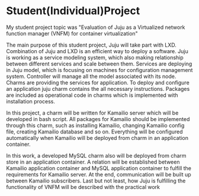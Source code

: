 # Student(Individual)Project

My student project topic was "Evaluation of Juju as a Virtualized network function manager (VNFM) for container virtualization"

The main purpose of this student project, Juju will take part with LXD. Combination of Juju and LXD is an efficient way to deploy a software. Juju is working as a service modeling system, which also making relationship between different services and scale between them. Services are deploying in Juju model, which is focusing on machines for configuration management system. Controller will manage all the model associated with its node.
Charms are providing the services for application. To deploy and configure an application juju charm contains the all necessary instructions. Packages are included as operational code in charms which is implemented with installation process. 

In this project, a charm will be written for Kamailio server which will be developed in bash script. All packages for Kamailio should be implemented through this charm, such as installing Kamailio, changing Kamailio config file, creating Kamailio database and so on. Everything will be configured automatically when Kamailio will be deployed from charm in an application container.

In this work, a developed MySQL charm also will be deployed from charm store in an application container. A relation will be established between Kamailio application container and MySQL application container to fulfill the requirements for Kamailio server. At the end, communication will be built up between Kamailio subscribers. Last but not least, how Juju is fulfilling the functionality of VNFM will be described with the practical work
